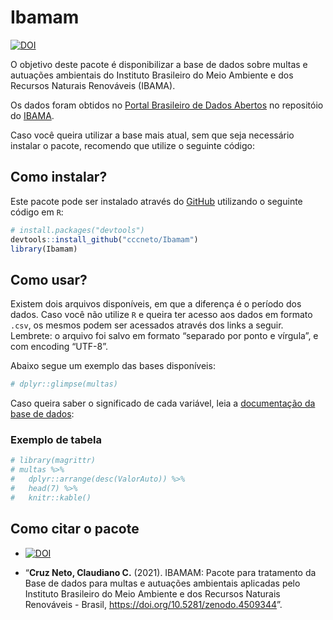 
<!-- README.md is generated from README.Rmd. Please edit that file -->

# Ibamam

<!-- badges: start -->

[![DOI](https://zenodo.org/badge/DOI/10.5281/zenodo.4509344.svg)](https://doi.org/10.5281/zenodo.4509344)
<!-- badges: end -->

O objetivo deste pacote é disponibilizar a base de dados sobre multas e
autuações ambientais do Instituto Brasileiro do Meio Ambiente e dos
Recursos Naturais Renováveis (IBAMA).

Os dados foram obtidos no [Portal Brasileiro de Dados
Abertos](https://dados.gov.br/) no repositóio do
[IBAMA](https://dados.gov.br/organization/instituto-brasileiro-do-meio-ambiente-e-dos-recursos-naturais-renovaveis-ibama).

<!-- > __Caso você não utilize R__, é possível __fazer download da base de dados__ através [deste link](https://github.com/beatrizmilz/mananciais/raw/master/inst/extdata/mananciais.csv).  -->

Caso você queira utilizar a base mais atual, sem que seja necessário
instalar o pacote, recomendo que utilize o seguinte código:

## Como instalar?

Este pacote pode ser instalado através do [GitHub](https://github.com/)
utilizando o seguinte código em `R`:

``` r
# install.packages("devtools")
devtools::install_github("cccneto/Ibamam")
library(Ibamam)
```

## Como usar?

Existem dois arquivos disponíveis, em que a diferença é o período dos
dados. Caso você não utilize `R` e queira ter acesso aos dados em
formato `.csv`, os mesmos podem ser acessados através dos links a
seguir. Lembrete: o arquivo foi salvo em formato “separado por ponto e
vírgula”, e com encoding “UTF-8”.

Abaixo segue um exemplo das bases disponíveis:

``` r
# dplyr::glimpse(multas)
```

Caso queira saber o significado de cada variável, leia a [documentação
da base de dados]():

### Exemplo de tabela

``` r
# library(magrittr)
# multas %>% 
#   dplyr::arrange(desc(ValorAuto)) %>% 
#   head(7) %>%
#   knitr::kable()
```

## Como citar o pacote

  - [![DOI](https://zenodo.org/badge/DOI/10.5281/zenodo.4509344.svg)](https://doi.org/10.5281/zenodo.4509344)

  - “**Cruz Neto, Claudiano C.** (2021). IBAMAM: Pacote para tratamento
    da Base de dados para multas e autuações ambientais aplicadas pelo
    Instituto Brasileiro do Meio Ambiente e dos Recursos Naturais
    Renováveis - Brasil, <https://doi.org/10.5281/zenodo.4509344>”.
